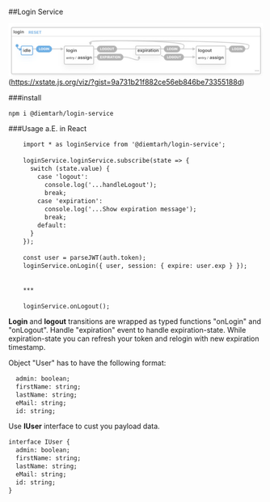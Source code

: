 ##Login Service



![](var/imgs/states.jpeg)
(https://xstate.js.org/viz/?gist=9a731b21f882ce56eb846be73355188d)

###install
```
npm i @diemtarh/login-service
```

###Usage a.E. in React
```
    import * as loginService from '@diemtarh/login-service';

    loginService.loginService.subscribe(state => {
      switch (state.value) {
        case 'logout':
          console.log('...handleLogout');
          break;
        case 'expiration':
          console.log('...Show expiration message');
          break;
        default:
      }
    });

    const user = parseJWT(auth.token);
    loginService.onLogin({ user, session: { expire: user.exp } });


    ***

    loginService.onLogout();
```

**Login** and **logout** transitions are wrapped as typed functions "onLogin" and "onLogout". 
Handle "expiration" event to handle expiration-state. While expiration-state you can refresh your token and relogin with new expiration timestamp.  

Object "User" has to have the following format: 
```
  admin: boolean;
  firstName: string;
  lastName: string;
  eMail: string;
  id: string;
```

Use **IUser** interface to cust you payload data.
```
interface IUser {
  admin: boolean;
  firstName: string;
  lastName: string;
  eMail: string;
  id: string;
}
```


